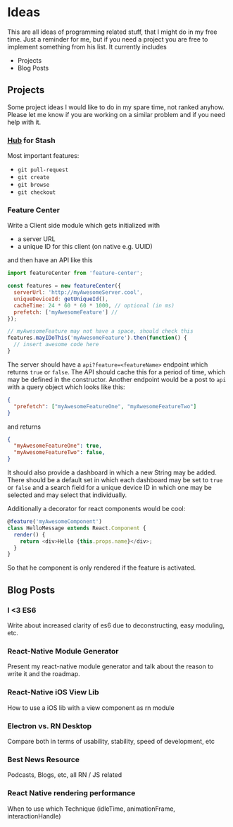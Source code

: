 # Ideas

This are all ideas of programming related stuff, that I might do in my free time. Just a reminder for me, but if you need a project you are free to implement something from his list. It currently includes

- Projects
- Blog Posts

## Projects
Some project ideas I would like to do in my spare time, not ranked anyhow. Please let me know if you are working on a similar problem and if you need help with it.

### [Hub](https://github.com/github/hub) for Stash

Most important features: 

- `git pull-request`
- `git create`
- `git browse`
- `git checkout`

### Feature Center

Write a Client side module which gets initialized with

- a server URL
- a unique ID for this client (on native e.g. UUID)

and then have an API like this

```javascript
import featureCenter from 'feature-center';

const features = new featureCenter({
  serverUrl: 'http://myAwesomeServer.cool',
  uniqueDeviceId: getUniqueId(),
  cacheTime: 24 * 60 * 60 * 1000, // optional (in ms)
  prefetch: ['myAwesomeFeature'] // 
});

// myAwesomeFeature may not have a space, should check this
features.mayIDoThis('myAwesomeFeature').then(function() {
  // insert awesome code here
}
```

The server should have a `api?feature=<featureName>` endpoint which returns `true` or `false`. The API should cache this for a period of time, which may be defined in the constructor. Another endpoint would be a post to `api` with a query object which looks like this: 

```json
{
  "prefetch": ["myAwesomeFeatureOne", "myAwesomeFeatureTwo"]
}
```

and returns

```json
{
  "myAwesomeFeatureOne": true,
  "myAwesomeFeatureTwo": false,
}
```

It should also provide a dashboard in which a new String may be added. There should be a default set in which each dashboard may be set to `true` or `false` and a search field for a unique device ID in which one may be selected and may select that individually.

Additionally a decorator for react components would be cool: 

```javascript
@feature('myAwesomeComponent')
class HelloMessage extends React.Component {
  render() {
    return <div>Hello {this.props.name}</div>;
  }
}
```

So that he component is only rendered if the feature is activated.

## Blog Posts

### I <3 ES6

Write about increased clarity of es6 due to deconstructing, easy moduling, etc.

### React-Native Module Generator

Present my react-native module generator and talk about the reason to write it and the roadmap.

### React-Native iOS View Lib

How to use a iOS lib with a view component as rn module

### Electron vs. RN Desktop 

Compare both in terms of usability, stability, speed of development, etc

### Best News Resource

Podcasts, Blogs, etc, all RN / JS related

### React Native rendering performance

When to use which Technique (idleTime, animationFrame, interactionHandle)
